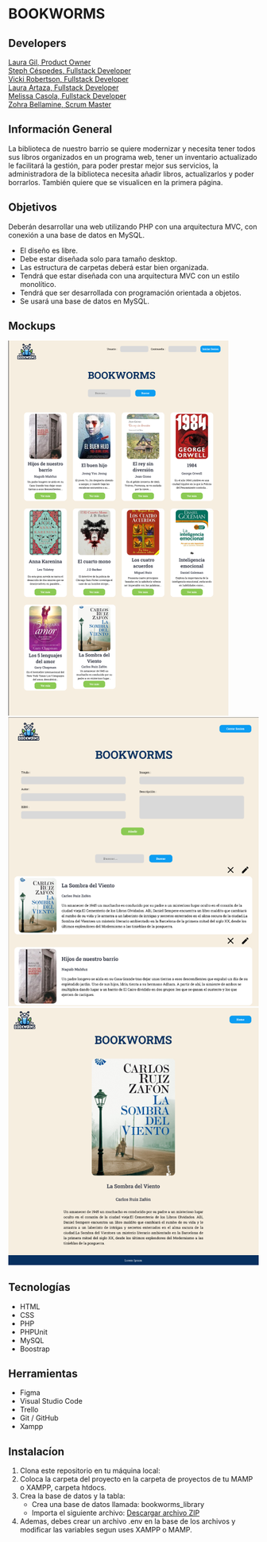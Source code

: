 # BOOKWORMS

## Developers

[Laura Gil, Product Owner](https://github.com/ImLauraGS) <br>
[Steph Céspedes, Fullstack Developer](https://github.com) <br>
[Vicki Robertson, Fullstack Developer](https://github.com/) <br>
[Laura Artaza, Fullstack Developer](https://github.com/) <br>
[Melissa Casola, Fullstack Developer](https://github.com) <br>
[Zohra Bellamine, Scrum Master](https://github.com) <br>


## Información General

 La biblioteca de nuestro barrio se quiere modernizar y necesita tener todos sus libros organizados en un programa web, tener un inventario actualizado le facilitará la gestión, para poder prestar mejor sus servicios, la administradora de la biblioteca necesita añadir libros, actualizarlos y poder borrarlos. También quiere que se visualicen en la primera página.

## Objetivos

Deberán desarrollar una web utilizando PHP con una arquitectura MVC, con conexión a una base de datos en MySQL.

- El diseño es libre.
- Debe estar diseñada solo para tamaño desktop.
- Las estructura de carpetas deberá estar bien organizada.
- Tendrá que estar diseñada con una arquitectura MVC con un estilo monolítico.
- Tendrá que ser desarrollada con programación orientada a objetos.
- Se usará una base de datos en MySQL.

## Mockups

![alt text](/resources/imgReadme/image.png)
![alt text](/resources/imgReadme/image2.png)
![alt text](/resources/imgReadme/image3.png)

## Tecnologías

- HTML
- CSS
- PHP
- PHPUnit
- MySQL
- Boostrap

## Herramientas

- Figma
- Visual Studio Code
- Trello
- Git / GitHub
- Xampp

## Instalacíon

1. Clona este repositorio en tu máquina local:
2. Coloca la carpeta del proyecto en la carpeta de proyectos de tu MAMP o XAMPP, carpeta htdocs.
3. Crea la base de datos y la tabla:
    - Crea una base de datos llamada: bookworms_library
    - Importa el siguiente archivo: [Descargar archivo ZIP](/resources/imgReadme/bookworms_library.sql.zip)
4. Ademas, debes crear un archivo .env en la base de los archivos y modificar las variables segun uses XAMPP o MAMP.